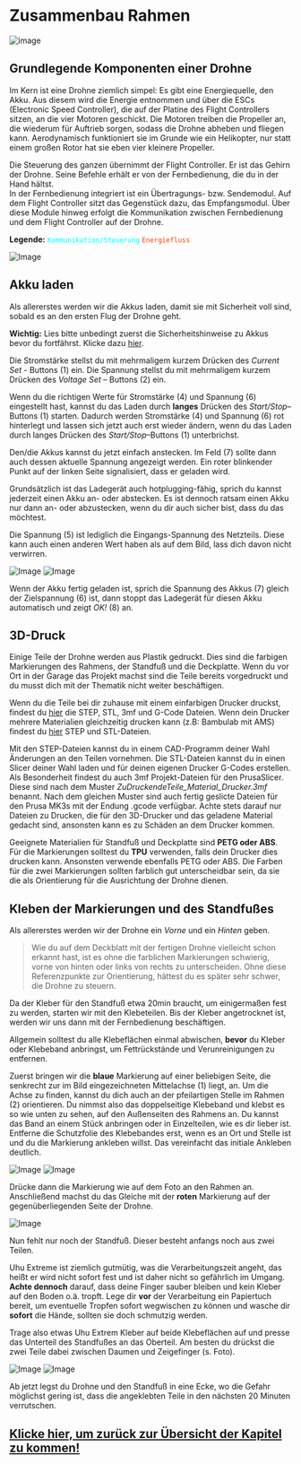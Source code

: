 # Zusammenbau Rahmen
![image](https://github.com/Rohde-Schwarz-Garage/.github/blob/main/ressources/graphics/2024_03_13_Trennbanner_GitHub_Grey_Transparent.png?raw=true)


## Grundlegende Komponenten einer Drohne

Im Kern ist eine Drohne ziemlich simpel: Es gibt eine Energiequelle, den Akku. Aus diesem wird die Energie entnommen und über die ESCs (Electronic Speed Controller), die auf der Platine des Flight Controllers sitzen, an die vier Motoren geschickt. Die Motoren treiben die Propeller an, die wiederum für Auftrieb sorgen, sodass die Drohne abheben und fliegen kann. Aerodynamisch funktioniert sie im Grunde wie ein Helikopter, nur statt einem großen Rotor hat sie eben vier kleinere Propeller.

Die Steuerung des ganzen übernimmt der Flight Controller. Er ist das Gehirn der Drohne. Seine Befehle erhält er von der Fernbedienung, die du in der Hand hältst.  
In der Fernbedienung integriert ist ein Übertragungs- bzw. Sendemodul. Auf dem Flight Controller sitzt das Gegenstück dazu, das Empfangsmodul. Über diese Module hinweg erfolgt die Kommunikation zwischen Fernbedienung und dem Flight Controller auf der Drohne.

**Legende:** 
<code style="color : Cyan">Kommunikation/Steuerung</code>
<code style="color : Orangered">Energiefluss</code>


![Image](/rsc/01_img/02_FrameAssembly/BasicConcept.png)


## Akku laden

Als allererstes werden wir die Akkus laden, damit sie mit Sicherheit voll sind, sobald es an den ersten Flug der Drohne geht.

**Wichtig:** Lies bitte unbedingt zuerst die Sicherheitshinweise zu Akkus bevor du fortfährst. Klicke dazu [hier](/docs/09_Safety.md#sicherer-umgang-mit-lipo-akkus).

Die Stromstärke stellst du mit mehrmaligem kurzem Drücken des *Current Set* - Buttons (1) ein. Die Spannung stellst du mit mehrmaligem kurzem Drücken des *Voltage Set* – Buttons (2) ein. 

Wenn du die richtigen Werte für Stromstärke (4) und Spannung (6) eingestellt hast, kannst du das Laden durch **langes** Drücken des *Start/Stop*–Buttons (1) starten. Dadurch werden Stromstärke (4) und Spannung (6) rot hinterlegt und lassen sich jetzt auch erst wieder ändern, wenn du das Laden durch langes Drücken des *Start/Stop*–Buttons (1) unterbrichst.

Den/die Akkus kannst du jetzt einfach anstecken. Im Feld (7) sollte dann auch dessen aktuelle Spannung angezeigt werden. Ein roter blinkender Punkt auf der linken Seite signalisiert, dass er geladen wird.

Grundsätzlich ist das Ladegerät auch hotplugging-fähig, sprich du kannst jederzeit einen Akku an- oder abstecken. Es ist dennoch ratsam einen Akku nur dann an- oder abzustecken, wenn du dir auch sicher bist, dass du das möchtest.

Die Spannung (5) ist lediglich die Eingangs-Spannung des Netzteils. Diese kann auch einen anderen Wert haben als auf dem Bild, lass dich davon nicht verwirren.

![Image](/rsc/01_img/02_FrameAssembly/Charger.png)
![Image](/rsc/01_img/02_FrameAssembly/ChargerScreen.png)

Wenn der Akku fertig geladen ist, sprich die Spannung des Akkus (7) gleich der Zielspannung (6) ist, dann stoppt das Ladegerät für diesen Akku automatisch und zeigt *OK!* (8) an.


## 3D-Druck

Einige Teile der Drohne werden aus Plastik gedruckt. Dies sind die farbigen Markierungen des Rahmens, der Standfuß und die Deckplatte. Wenn du vor Ort in der Garage das Projekt machst sind die Teile bereits vorgedruckt und du musst dich mit der Thematik nicht weiter beschäftigen.

Wenn du die Teile bei dir zuhause mit einem einfarbigen Drucker druckst, findest du [hier](https://download-directory.github.io/?url=https%3A%2F%2Fgithub.com%2FRohde-Schwarz-Garage%2Fhw-it-mini-drohne%2Ftree%2Fmain%2Frsc%2F02_printing%2F01_SingleMaterial) die STEP, STL, 3mf und G-Code Dateien. Wenn dein Drucker mehrere Materialien gleichzeitig drucken kann (z.B: Bambulab mit AMS) findest du [hier](https://download-directory.github.io/?url=https%3A%2F%2Fgithub.com%2FRohde-Schwarz-Garage%2Fhw-it-mini-drohne%2Ftree%2Fmain%2Frsc%2F02_printing%2F02_MultiMaterial) STEP und STL-Dateien. 

Mit den STEP-Dateien kannst du in einem CAD-Programm deiner Wahl Änderungen an den Teilen vornehmen. Die STL-Dateien kannst du in einen Slicer deiner Wahl laden und für deinen eigenen Drucker G-Codes erstellen. Als Besonderheit findest du auch 3mf Projekt-Dateien für den PrusaSlicer. Diese sind nach dem Muster *ZuDruckendeTeile_Material_Drucker.3mf* benannt. Nach dem gleichen Muster sind auch fertig geslicte Dateien für den Prusa MK3s mit der Endung .gcode verfügbar. Achte stets darauf nur Dateien zu Drucken, die für den 3D-Drucker und das geladene Material gedacht sind, ansonsten kann es zu Schäden an dem Drucker kommen.

Geeignete Materialien für Standfuß und Deckplatte sind **PETG oder ABS**. Für die Markierungen solltest du **TPU** verwenden, falls dein Drucker dies drucken kann. Ansonsten verwende ebenfalls PETG oder ABS. Die Farben für die zwei Markierungen sollten farblich gut unterscheidbar sein, da sie die als Orientierung für die Ausrichtung der Drohne dienen.


## Kleben der Markierungen und des Standfußes

Als allererstes werden wir der Drohne ein *Vorne* und ein *Hinten* geben.

>Wie du auf dem Deckblatt mit der fertigen Drohne vielleicht schon erkannt hast, ist es ohne die farblichen Markierungen schwierig, vorne von hinten oder links von rechts zu unterscheiden. Ohne diese Referenzpunkte zur Orientierung, hättest du es später sehr schwer, die Drohne zu steuern.

Da der Kleber für den Standfuß etwa 20min braucht, um einigermaßen fest zu werden, starten wir mit den Klebeteilen. Bis der Kleber angetrocknet ist, werden wir uns dann mit der Fernbedienung beschäftigen.

Allgemein solltest du alle Klebeflächen einmal abwischen, **bevor** du Kleber oder Klebeband anbringst, um Fettrückstände und Verunreinigungen zu entfernen.

Zuerst bringen wir die **blaue** Markierung auf einer beliebigen Seite, die senkrecht zur im Bild eingezeichneten Mittelachse (1) liegt, an. Um die Achse zu finden, kannst du dich auch an der pfeilartigen Stelle im Rahmen (2) orientieren. Du nimmst also das doppelseitige Klebeband und klebst es so wie unten zu sehen, auf den Außenseiten des Rahmens an. Du kannst das Band an einem Stück anbringen oder in Einzelteilen, wie es dir lieber ist. Entferne die Schutzfolie des Klebebandes erst, wenn es an Ort und Stelle ist und du die Markierung ankleben willst. Das vereinfacht das initiale Ankleben deutlich.

![Image](/rsc/01_img/02_FrameAssembly/FrameTaped.png)
![Image](/rsc/01_img/02_FrameAssembly/FrameCenterLine.png)

Drücke dann die Markierung wie auf dem Foto an den Rahmen an. Anschließend machst du das Gleiche mit der **roten** Markierung auf der gegenüberliegenden Seite der Drohne. 

![Image](/rsc/01_img/02_FrameAssembly/FrameMarked.png)

Nun fehlt nur noch der Standfuß. Dieser besteht anfangs noch aus zwei Teilen.

Uhu Extreme ist ziemlich gutmütig, was die Verarbeitungszeit angeht, das heißt er wird nicht sofort fest und ist daher nicht so gefährlich im Umgang. **Achte dennoch** darauf, dass deine Finger sauber bleiben und kein Kleber auf den Boden o.ä. tropft. Lege dir **vor** der Verarbeitung ein Papiertuch bereit, um eventuelle Tropfen sofort wegwischen zu können und wasche dir **sofort** die Hände, sollten sie doch schmutzig werden.

Trage also etwas Uhu Extrem Kleber auf beide Klebeflächen auf und presse das Unterteil des Standfußes an das Oberteil. Am besten du drückst die zwei Teile dabei zwischen Daumen und Zeigefinger (s. Foto).

![Image](/rsc/01_img/02_FrameAssembly/StandGlueApplied.png)
![Image](/rsc/01_img/02_FrameAssembly/StandGluePressed.png)

Ab jetzt legst du Drohne und den Standfuß in eine Ecke, wo die Gefahr möglichst gering ist, dass die angeklebten Teile in den nächsten 20 Minuten verrutschen.


## [Klicke hier, um zurück zur Übersicht der Kapitel zu kommen!](/README.md#kapitel)